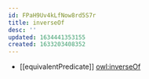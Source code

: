 ```yaml
---
id: FPaH9Uv4kLfNow8rd5S7r
title: inverseOf
desc: ''
updated: 1634441353155
created: 1633203408352
---
```


- [[equivalentPredicate]] [owl:inverseOf](http://www.w3.org/2002/07/owl#inverseOf)
